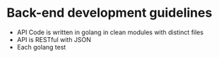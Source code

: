 # Back-end development guidelines 
- API Code is written in golang in clean modules with distinct files
- API is RESTful with JSON
- Each golang test
